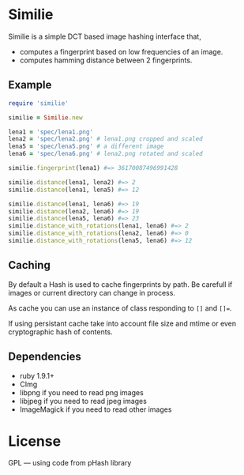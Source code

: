 # Similie

Similie is a simple DCT based image hashing interface that,

* computes a fingerprint based on low frequencies of an image.
* computes hamming distance between 2 fingerprints.

## Example

```ruby
require 'similie'

similie = Similie.new

lena1 = 'spec/lena1.png'
lena2 = 'spec/lena2.png' # lena1.png cropped and scaled
lena5 = 'spec/lena5.png' # a different image
lena6 = 'spec/lena6.png' # lena2.png rotated and scaled

similie.fingerprint(lena1) #=> 36170087496991428

similie.distance(lena1, lena2) #=> 2
similie.distance(lena1, lena5) #=> 12

similie.distance(lena1, lena6) #=> 19
similie.distance(lena2, lena6) #=> 19
similie.distance(lena5, lena6) #=> 23
similie.distance_with_rotations(lena1, lena6) #=> 2
similie.distance_with_rotations(lena2, lena6) #=> 0
similie.distance_with_rotations(lena5, lena6) #=> 12
```

## Caching

By default a Hash is used to cache fingerprints by path. Be carefull if images or current directory can change in process.

As cache you can use an instance of class responding to `[]` and `[]=`.

If using persistant cache take into account file size and mtime or even cryptographic hash of contents.

## Dependencies

* ruby 1.9.1+
* CImg
* libpng if you need to read png images
* libjpeg if you need to read jpeg images
* ImageMagick if you need to read other images

# License

GPL — using code from pHash library

